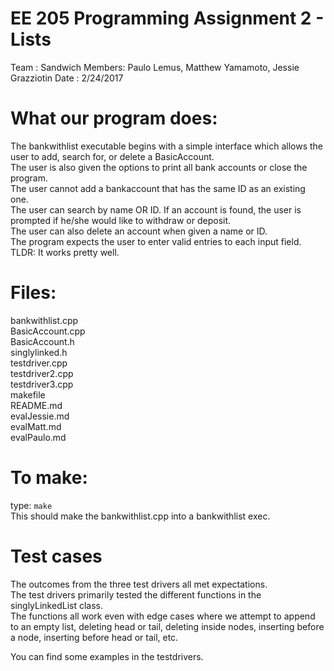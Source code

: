 # EE 205 Programming Assignment 2 - Lists

Team   : Sandwich
Members: Paulo Lemus, Matthew Yamamoto, Jessie Grazziotin
Date   : 2/24/2017

# What our program does:

The bankwithlist executable begins with a simple interface which
allows the user to add, search for, or delete a BasicAccount.  
The user is also given the options to print all bank accounts or close the program.  
The user cannot add a bankaccount that has the same ID as an existing one.  
The user can search by name OR ID. If an account is found, the user is
prompted if he/she would like to withdraw or deposit.  
The user can also delete an account when given a name or ID.  
The program expects the user to enter valid entries to each input field.  
TLDR: It works pretty well.  

# Files:

bankwithlist.cpp  
BasicAccount.cpp  
BasicAccount.h  
singlylinked.h  
testdriver.cpp  
testdriver2.cpp  
testdriver3.cpp  
makefile  
README.md  
evalJessie.md  
evalMatt.md  
evalPaulo.md  

# To make:

type: `make`  
This should make the bankwithlist.cpp into a bankwithlist exec.

# Test cases

The outcomes from the three test drivers all met expectations.  
The test drivers primarily tested the different functions in the
singlyLinkedList class.  
The functions all work even with edge cases
where we attempt to append to an empty list, deleting head or tail, 
deleting inside nodes, inserting before a node, inserting before
head or tail, etc.  

You can find some examples in the testdrivers.
